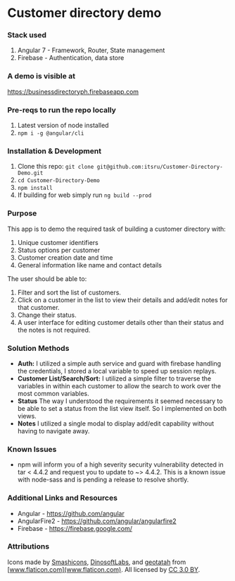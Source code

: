 # Customer directory demo

### Stack used

1. Angular 7 - Framework, Router, State management
2. Firebase - Authentication, data store

### A demo is visible at 

https://businessdirectoryph.firebaseapp.com

### Pre-reqs to run the repo locally

1. Latest version of node installed 
2. `npm i -g @angular/cli`

### Installation & Development

1. Clone this repo: `git clone git@github.com:itsru/Customer-Directory-Demo.git`
2. `cd Customer-Directory-Demo`
3. `npm install`
4. If building for web simply run `ng build --prod`

### Purpose

This app is to demo the required task of building a customer directory with:
1. Unique customer identifiers
2. Status options per customer
3. Customer creation date and time
4. General information like name and contact details

The user should be able to:
1. Filter and sort the list of customers.
2. Click on a customer in the list to view their details and add/edit notes for that
customer.
3. Change their status.
4. A user interface for editing customer details other than their status and the notes is not required.

### Solution Methods

- **Auth:** I utilized a simple auth service and guard with firebase handling the credentials, I stored a local variable to speed up session replays.
- **Customer List/Search/Sort:** I utilized a simple filter to traverse the variables in within each customer to allow the search to work over the most common variables.
- **Status** The way I understood the requirements it seemed necessary to be able to set a status from the list view itself. So I implemented on both views.
- **Notes** I utilized a single modal to display add/edit capability without having to navigate away. 

### Known Issues

- npm will inform you of a high severity security vulnerability detected in tar < 4.4.2 and request you to update to ~> 4.4.2. This is a known issue with node-sass and is pending a release to resolve shortly. 

### Additional Links and Resources

- Angular - https://github.com/angular
- AngularFire2 - https://github.com/angular/angularfire2
- Firebase - https://firebase.google.com/

### Attributions

Icons made by [Smashicons](https://www.flaticon.com/authors/smashicons "Smashicons"), [DinosoftLabs](https://www.flaticon.com/authors/dinosoftlabs "DinosoftLabs"), and [geotatah](https://www.flaticon.com/authors/geotatah "geotatah") from [www.flaticon.com](www.flaticon.com). All licensed by [CC 3.0 BY](http://creativecommons.org/licenses/by/3.0/ "Creative Commons BY 3.0").
